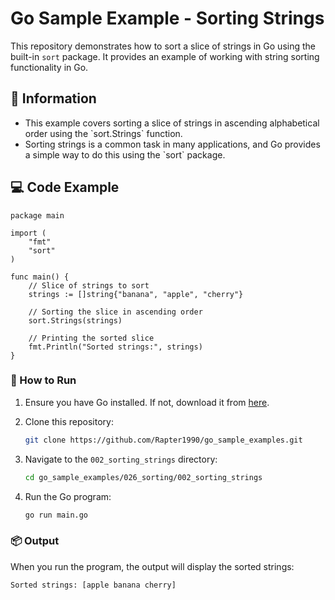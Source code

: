 # Go Sample Example - Sorting Strings

This repository demonstrates how to sort a slice of strings in Go using the built-in `sort` package. It provides an example of working with string sorting functionality in Go.

## 📖 Information

<ul style="list-style-type:disc">
  <li>This example covers sorting a slice of strings in ascending alphabetical order using the `sort.Strings` function.</li>
  <li>Sorting strings is a common task in many applications, and Go provides a simple way to do this using the `sort` package.</li>
</ul>

## 💻 Code Example

```golang
package main

import (
	"fmt"
	"sort"
)

func main() {
	// Slice of strings to sort
	strings := []string{"banana", "apple", "cherry"}
	
	// Sorting the slice in ascending order
	sort.Strings(strings)
	
	// Printing the sorted slice
	fmt.Println("Sorted strings:", strings)
}
```

### 🏃 How to Run

1. Ensure you have Go installed. If not, download it from [here](https://golang.org/dl/).
2. Clone this repository:

   ```bash
   git clone https://github.com/Rapter1990/go_sample_examples.git
   ```

3. Navigate to the `002_sorting_strings` directory:

   ```bash
   cd go_sample_examples/026_sorting/002_sorting_strings
   ```

4. Run the Go program:

   ```bash
   go run main.go
   ```

### 📦 Output

When you run the program, the output will display the sorted strings:

```bash
Sorted strings: [apple banana cherry]
```
